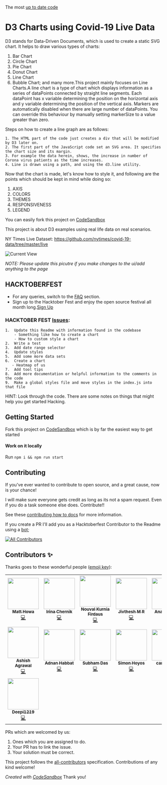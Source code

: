 The most [up to date code](https://codesandbox.io/s/github/mahowa/Covid-19-d3)

# D3 Charts using Covid-19 Live Data
D3 stands for Data-Driven Documents, which is used to create a static SVG chart. It helps to draw various types of charts:
1)  Bar Chart
2) Circle Chart
3)    Pie Chart
4) Donut Chart
5)  Line Chart
6)  Bubble Chart; and many more.This project mainly focuses on Line Charts.A line chart is a type of chart which displays information as a series of dataPoints connected by straight line segments. Each dataPoint has x variable determining the position on the horizontal axis and y variable determining the position of the vertical axis.
Markers are automatically disabled when there are large number of dataPoints. You can override this behaviour by manually setting markerSize to a value greater than zero. 

Steps on how to create a line graph are as follows:

    1. The HTML part of the code just creates a div that will be modified by D3 later on.
    2. The first part of the JavaScript code set an SVG area. It specifies the chart size and its margin. 
    3. For example the data herein, shows, the increase in number of Corona virus patients as the time increases.
    4. Line is drawn using a path, and using the d3.line utility.

Now that the chart is made, let's know how to style it, and following are the points which should be kept in mind while doing so:
1.  AXIS
2.  COLORS  
3.  THEMES 
4.  RESPONSIVENESS
5.  LEGEND

You can easily fork this project on [CodeSandbox](https://codesandbox.io/s/github/mahowa/Covid-19-d3)

This project is about D3 examples using real life data on real scenarios.

NY Times Live Dataset: https://github.com/nytimes/covid-19-data/tree/master/live

![Current View](current_view.gif)

*NOTE: Please update this picutre if you make changes to the ui/add anything to the page*

## HACKTOBERFEST
- For any queries, switch to the [FAQ](https://hacktoberfest.digitalocean.com/faq) section.
- Sign up to the Hacktober Fest and enjoy the open source festival all month long.[Sign Up](https://hacktoberfest.digitalocean.com/)

### HACKTOBER FEST [Issues](https://github.com/mahowa/Covid-19-d3/issues):

    1.  Update this Readme with information found in the codebase
        - Something like how to create a chart
        - How to custom style a chart
    2.  Write a test
    3.  Add date range selector
    4.  Update styles
    5.  Add some more data sets
    6.  Create a chart
       - Heatmap of us
    7.  Add tool tips
    8.  Add more documentation or helpful information to the comments in the code
    9.  Make a global styles file and move styles in the index.js into that file

HINT: Look through the code. There are some notes on things that might help you get started Hacking.

## Getting Started

Fork this project on [CodeSandbox](https://codesandbox.io/s/github/mahowa/Covid-19-d3) which is by far the easiest way to get started

#### Work on it locally

Run `npm i && npm run start`


## Contributing
If you've ever wanted to contribute to open source, and a great cause, now is your chance!

I will make sure everyone gets credit as long as its not a spam request. Even if you do a task someone else does. Contribute!!

See these [contributing how to docs](http://opensource.guide/how-to-contribute/) for more information.

If you create a PR I'll add you as a Hacktoberfest Contributor to the Readme using a [bot](https://allcontributors.org/docs/en/bot/usage);

<!-- ALL-CONTRIBUTORS-BADGE:START - Do not remove or modify this section -->
[![All Contributors](https://img.shields.io/badge/all_contributors-15-orange.svg?style=flat-square)](#contributors-)
<!-- ALL-CONTRIBUTORS-BADGE:END -->

## Contributors ✨

Thanks goes to these wonderful people ([emoji key](https://allcontributors.org/docs/en/emoji-key)):

<!-- ALL-CONTRIBUTORS-LIST:START - Do not remove or modify this section -->
<!-- prettier-ignore-start -->
<!-- markdownlint-disable -->
<table>
  <tr>
    <td align="center"><a href="http://matthowa.com"><img src="https://avatars0.githubusercontent.com/u/8989577?v=4" width="100px;" alt=""/><br /><sub><b>Matt Howa</b></sub></a><br /><a href="https://github.com/mahowa/Covid-19-d3/commits?author=mahowa" title="Code">💻</a></td>
    <td align="center"><a href="https://github.com/irina-chernik"><img src="https://avatars3.githubusercontent.com/u/2941184?v=4" width="100px;" alt=""/><br /><sub><b>Irina Chernik</b></sub></a><br /><a href="https://github.com/mahowa/Covid-19-d3/commits?author=irina-chernik" title="Code">💻</a></td>
    <td align="center"><a href="https://github.com/novalkrnfds"><img src="https://avatars1.githubusercontent.com/u/26252417?v=4" width="100px;" alt=""/><br /><sub><b>Nouval Kurnia Firdaus</b></sub></a><br /><a href="https://github.com/mahowa/Covid-19-d3/commits?author=novalkrnfds" title="Code">💻</a></td>
    <td align="center"><a href="http://jivthesh.github.io"><img src="https://avatars3.githubusercontent.com/u/20579980?v=4" width="100px;" alt=""/><br /><sub><b>Jivthesh M R</b></sub></a><br /><a href="https://github.com/mahowa/Covid-19-d3/commits?author=jivthesh" title="Code">💻</a></td>
    <td align="center"><a href="https://github.com/Anamika810"><img src="https://avatars1.githubusercontent.com/u/55596686?v=4" width="100px;" alt=""/><br /><sub><b>Anamika810</b></sub></a><br /><a href="https://github.com/mahowa/Covid-19-d3/commits?author=Anamika810" title="Code">💻</a></td>
    <td align="center"><a href="https://github.com/lakshyaTaragi"><img src="https://avatars0.githubusercontent.com/u/72077704?v=4" width="100px;" alt=""/><br /><sub><b>Lakshya Taragi</b></sub></a><br /><a href="https://github.com/mahowa/Covid-19-d3/commits?author=lakshyaTaragi" title="Code">💻</a></td>
    <td align="center"><a href="https://henrynguyen.design/"><img src="https://avatars0.githubusercontent.com/u/37063961?v=4" width="100px;" alt=""/><br /><sub><b>Henry Nguyen</b></sub></a><br /><a href="https://github.com/mahowa/Covid-19-d3/commits?author=hn4733" title="Code">💻</a></td>
  </tr>
  <tr>
    <td align="center"><a href="https://www.linkedin.com/in/ashish979/"><img src="https://avatars2.githubusercontent.com/u/7333996?v=4" width="100px;" alt=""/><br /><sub><b>Ashish Agrawal</b></sub></a><br /><a href="https://github.com/mahowa/Covid-19-d3/commits?author=ashish979" title="Code">💻</a></td>
    <td align="center"><a href="https://adncodez.com"><img src="https://avatars2.githubusercontent.com/u/20237313?v=4" width="100px;" alt=""/><br /><sub><b>Adnan Habbat</b></sub></a><br /><a href="https://github.com/mahowa/Covid-19-d3/commits?author=AdnCodez" title="Code">💻</a></td>
    <td align="center"><a href="https://cloakspace.tech/"><img src="https://avatars2.githubusercontent.com/u/60067940?v=4" width="100px;" alt=""/><br /><sub><b>Subham Das</b></sub></a><br /><a href="https://github.com/mahowa/Covid-19-d3/commits?author=das-jishu" title="Code">💻</a></td>
    <td align="center"><a href="https://www.linkedin.com/in/simonhoyos/"><img src="https://avatars1.githubusercontent.com/u/23706543?v=4" width="100px;" alt=""/><br /><sub><b>Simon Hoyos</b></sub></a><br /><a href="https://github.com/mahowa/Covid-19-d3/commits?author=simonhoyos" title="Code">💻</a></td>
    <td align="center"><a href="https://github.com/cardinalion"><img src="https://avatars0.githubusercontent.com/u/32423248?v=4" width="100px;" alt=""/><br /><sub><b>cardinalion</b></sub></a><br /><a href="https://github.com/mahowa/Covid-19-d3/commits?author=cardinalion" title="Code">💻</a></td>
    <td align="center"><a href="https://github.com/augusto-jm-amaral"><img src="https://avatars1.githubusercontent.com/u/10222646?v=4" width="100px;" alt=""/><br /><sub><b>Augusto Amaral</b></sub></a><br /><a href="https://github.com/mahowa/Covid-19-d3/commits?author=augusto-jm-amaral" title="Code">💻</a></td>
    <td align="center"><a href="https://whatisweather.herokuapp.com/"><img src="https://avatars0.githubusercontent.com/u/44380810?v=4" width="100px;" alt=""/><br /><sub><b>Raj Srinivas Jena</b></sub></a><br /><a href="https://github.com/mahowa/Covid-19-d3/commits?author=RajSrinivasJena" title="Code">💻</a></td>
  </tr>
  <tr>
    <td align="center"><a href="https://github.com/Deepi1219"><img src="https://avatars3.githubusercontent.com/u/55830172?v=4" width="100px;" alt=""/><br /><sub><b>Deepi1219</b></sub></a><br /><a href="https://github.com/mahowa/Covid-19-d3/commits?author=Deepi1219" title="Code">💻</a></td>
  </tr>
</table>

<!-- markdownlint-enable -->
<!-- prettier-ignore-end -->
<!-- ALL-CONTRIBUTORS-LIST:END -->

PRs which are welcomed by us:
1. Ones which you are assigned to do.
2. Your PR has to link the issue.
3. Your solution must be correct.

This project follows the [all-contributors](https://github.com/all-contributors/all-contributors) specification. Contributions of any kind welcome!

*Created with [CodeSandbox](https://codesandbox.io/s/github/mahowa/Covid-19-d3)*
Thank you!
